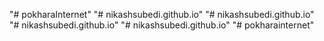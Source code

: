 "# pokharaInternet" 
"# nikashsubedi.github.io" 
"# nikashsubedi.github.io" 
"# nikashsubedi.github.io" 
"# nikashsubedi.github.io" 
"# pokharainternet" 
